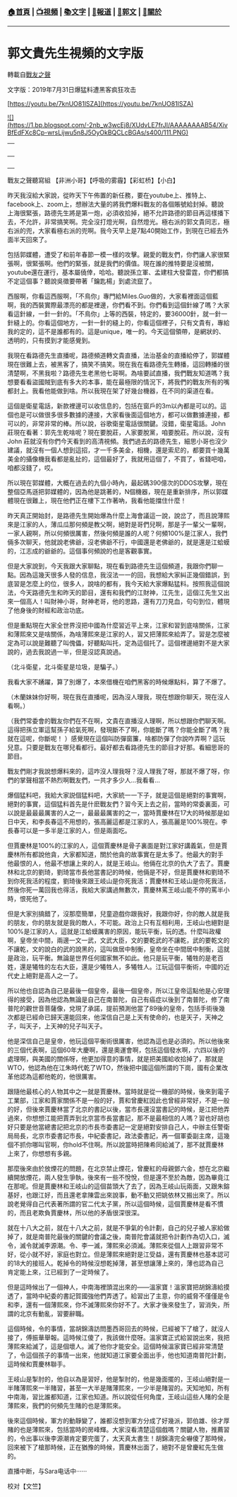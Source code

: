 ###  [:house:首頁](https://github.com/ourhimalayas/home) | [:tv:視頻](https://github.com/ourhimalayas/videos) | [:books:文字](https://github.com/ourhimalayas/txt) | [:newspaper:報道](https://github.com/ourhimalayas/news) | [:eagle:郭文](https://github.com/ourhimalayas/guomedia) | [:pray:關於](https://github.com/ourhimalayas/home/tree/master/about)
---
# 郭文貴先生視頻的文字版
轉載自[戰友之聲](http://littleantvoice.blogspot.com)

文字版：2019年7月31日爆猛料遭黑客疯狂攻击


[https://youtu.be/7knUO81lSZA](https://youtu.be/7knUO81lSZA)




[!\[\](https://1.bp.blogspot.com/-2nb_w3wcEj8/XUdvLE7frJI/AAAAAAAAB54/XivBfEdFXc8Cp-wrsLijwu5n8J5OyOkBQCLcBGAs/s400/111.PNG)](https://1.bp.blogspot.com/-2nb_w3wcEj8/XUdvLE7frJI/AAAAAAAAB54/XivBfEdFXc8Cp-wrsLijwu5n8J5OyOkBQCLcBGAs/s1600/111.PNG)


| <br> |
| --- |
| <br> | <br> |







戰友之聲聽寫組 【非洲小哥】【呼吸的雾霾】【彩虹桥】【小白】



昨天我沒給大家說，從昨天下午佈置的新任務，要在youtube上、推特上、facebook上、zoom上，想辦法大量的將我們爆料戰友的各個賬號給封掉。聽說上海很緊張，路德先生將是第一炮，必須收拾掉，絕不允許路德的節目再這樣播下去，不允許，非常搞笑啊。完全沒打燈光啊，自然燈光。極右派的郭文貴同志，極右派的兜，大家看極右派的兜啊。我今天早上是7點40開始工作，到現在已經去外面半天回來了。


包括郭媒體，遭受了和前年春節一模一樣的攻擊。親愛的戰友們，你們讓人家很緊張啊，很緊張啊。他們的緊張，就是我們的價值。現在誰的推特要是沒被關，youtube還在運行，基本屬僥倖，哈哈。聽說孫立軍、孟建柱大發雷霆，你們都搞不定這個事？聽說吳徵要帶著「鑰匙楊」到處流竄了。


西服啊，你看這西服啊，「不鳥你」專門給Miles.Guo做的，大家看裡面這個藍啊，我的西裝實際最漂亮的都是裡邊，你們看不到。你們看到這個針線了嗎？大家看這針線，一針一針的。「不鳥你」上等的西裝，特定的，要36000針，就一針一針縫上的。你看這個地方，一針一針的縫上的，你看這個裡子，只有文貴有，專給我的定的，這不是誰都有的。這是unique，唯一的。今天這個領帶，是網狀的、透明的，只有摸到才能感覺到。


我現在看路德先生直播呢，路德頻道轉文貴直播，法治基金的直播給停了，郭媒體現在很難上去，被黑客了，搞笑不搞笑。現在我在看路德先生轉播，這回轉播的很清楚啊，不黑我啦？路德先生老黑他七哥啊。為啥要試直播，我們戰友知道嗎？我想要看看盜國賊到底有多大的本事，能在最極限的情況下，將我們的戰友所有的嘴都封上。我看他能做到啥。所以我現在架了好幾台機器，在不同的渠道在看。


這個是衛星電話，新款裡邊可以收信息的，包括在窗戶的3m以內都是可以的。這個也是可以做很多很多數據的連接，大家看後面這個地方，都可以做數據連接，都可以的，非常非常的棒。所以說，谷歌衛星電話很關鍵。沒錯，衛星電話。John 莊現在看著：郭先生乾啥呢？現在要脫莊，人家要脫黨，咱要脫莊。所以說，沒有John 莊就沒有你們今天看到的高清視頻。我們過去的路德先生，細思小哥也沒少建議，就沒有一個人想到這招，才一千多美金，相機，還是索尼的，都要買十幾萬美金的攝像機我看都是亂扯的，這個最好了，我就用這個了，不買了，省錢吧咱，咱都沒錢了，哎。


所以現在郭媒體，大概在過去的九個小時內，最起碼390億次的DDOS攻擊，現在整個亞馬遜把郭媒體的，因為他是跳著的，N個機器，現在是重新排序，所以郭媒體現在很難上，現在他們正在樓下工作著吶，我看他能擋住什麼！


昨天真正開始封，是路德先生開始爆為什麼上海會議這一說，說岔了，而且說薄熙來是江家的人，薄瓜瓜那何頻是教父啊，絕對是哥們兒啊，那是子一輩父一輩啊，一家人親啊，所以何頻很厲害，然後何頻是誰的人呢？何頻100%是江家人，我們倆多次聊天，他就說老佛爺，沒老佛爺不行，中國還是老佛爺的，就是還是江蛤蟆的，江志成的爺爺的。這個事何頻說的也是客觀事實。


但是大家說到，今天我跟大家聊點，現在看到路德先生這個頻道，我跟你們聊一點。因為這幾天很多人發的信息，我沒法一一的回，我想給大家糾正幾個錯誤，到底習是怎麼上的位，很多人，說啥的都有，我今天給大家爆點猛料。按照我這個說法，今天路德先生和昨天的節目，還有和我們的江財神，江先生，這個江先生又出來一個高人！叫財神小哥，財神老哥，他的思路，還有刀刀見血，句句到位，體現了他身後的財經和政治功底。


但是重點現在大家全世界沒把中國為什麼習近平上來，江家和習到底啥關係，江家和薄熙來又是啥關係，為啥薄熙來是江家的人，習又把薄熙來給弄了。習是怎麼被定為可以說是難聽了叫傀儡，好聽點叫托，定為這個托了。這個裡邊絕對不是大家說的，過去我說過一半，但是沒認真說過。


（北斗衛星，北斗衛星是垃圾，是騙子。）


我看大家不踴躍，算了別爆了，本來借機在咱們黑客的時候爆點料，算了不爆了。


（木蘭妹妹你好啊，現在我在直播呢，因為沒人理我，現在想跟你聊天，現在沒人看啊。）


（我們常委會的戰友你們在不在啊，文貴在直播沒人理啊，所以想跟你們聊天啊。這得把孫立軍這幫孫子給氣死啊，發現斷不了啊，你能斷了嗎？你能全斷了嗎？我就在這呢，你斷呢！ ）感覺現在這個叫防彈窗簾，啥都防彈了你說咋弄啊？這玩兒意。只要是戰友在哪兒看都行。最好都去看路德先生的節目才好那。看細思哥的節目。


戰友們剛才我說想爆料來的，這咋沒人理我呀？沒人理我了呀，那就不爆了呀，你們的掌聲相當不熱烈啊戰友們，一共才多少人…我看看…


爆個猛料吧，我給大家説個猛料吧，大家統一一下子，就是這個是絕對的事實啊，絕對的事實，這個猛料首先是什麽戰友們？習今天上去之前，當時的常委裏面，可以說是最最最厲害的人之一，最最最厲害的之一，當時賈慶林在17大的時候那是如日中天，和李長春這不用想的，張高麗這都是江家的人，張高麗是100%現在。李長春可以是一多半是江家的人，但是兩面吃。


但賈慶林是100%的江家的人，這個賈慶林是骨子裏面是對江家好講義氣，但是賈慶林所有都說他貪，大家都知道，關於他貪的故事實在是太多了。他最大的對手 他最恨的人，他最不想讓上來的人，就是王岐山。他倆在北京的仇大了去了。賈慶林和北京的劉琦，劉琦當市長他當書記的時候，他倆是不好，但是賈慶林和劉琦不到你死我活的程度，劉琦後來跟王岐山是你死我活；賈慶林和王岐山是你死我活，然後你死一萬回我也得活，我給大家講過無數次，賈慶林罵王岐山能不停的罵半小時，恨死他了。


但是大家別搞錯了，沒那麼簡單，兒童遊戲你跟我好，我跟你好，你的敵人就是我的朋友，你的朋友就是我的敵人，不可能。政治上只有互相利用，王岐山也絕對是100%是江家的人，這就是江蛤蟆厲害的原因，能玩平衡，玩的透。什麼叫政權啊，皇帝坐中間，兩邊一文一武，文武大臣，文的要乾武的不讓乾，武的要乾文的不讓乾，文的說白的武的說黑的，這叫做居中制衡，皇帝坐在中間居中制衡，這就是政治，玩平衡。無論是世界任何國家無不如此。他只是玩平衡，犧牲的是老百姓，還是犧牲的左右大臣，還是少犧牲人，多犧牲人。江玩這個平衡術，中國的近代史上絕對是高人之一了。


所以他也自認為自己是最後一個皇帝，最後一個皇帝，所以江皇帝這點他是心安理得的接受，因為他認為無論是自己在南普陀，自己有癌症以後到了南普陀，修了南普陀的觀世音菩薩像，兌現了承諾，提前預測他當了89後的皇帝，包括手術後幾次都是已經命已歸天還能回來，他深信自己是上天有使命的，也是天子，天神之子，叫天子，上天神的兒子叫天子。


他是深信自己是皇帝，他玩這個平衡術很厲害，他認為這也是必須的。所以他後來的三個代表啊，這個60年大慶啊，還是奧運會啊，包括這個發水啊，六四以後的處理啊，與美國的關係呀，他更加得意的事情，就是把美國給收拾掉了，那就是WTO，他認為他在江朱時代乾了WTO，然後把中國這個所謂的下崗，國有企業改革他認為這都他乾的，他很厲害。


跟隨他最核心的人物其中之一就是賈慶林。當時就是從一機部的時候，後來到電子工業部，江家和賈家關係不是一般的好，賈和曾慶紅因此也曾經非常好，不是一般的好，但後來賈慶林當了北京的書記以後，當市長還沒當書記的時候，是江把他弄過來，你想想江能把賈弄到北京當市長當書記，那不是最相信的人嗎？習也好胡也好只要是他當總書記把北京的市長市委書記一定是絕對安排自己人，中辦主任警衛局局長，北京市委書記市長，中紀委書記，政法委書記，再一個軍委副主席，這幾個不抓你哪叫官啊，你hold不住啊。所以說當時把陳希同給滅了，那不就賈慶林上來了，你想想有多親。


那麼後來由於放煙花的問題，在北京禁止煙花，曾慶紅的母親鄧六金，想在北京繼續開放煙花，兩人發生爭執，後來有一些不悅悅，但是還不至於為敵，因為畢竟江在那呢。但是賈慶林和王岐山的這個苗頭大了去了，因為王岐山玩兩面，又跟朱鎔基好，也跟江好，而且還老拿陳雲出來說事，動不動又把姚依林又搬出來了。所以說老覺得自己代表著所謂的官二代太子黨，所以這個時候，這個賈慶林是看不慣的，而且老欺負賈慶林，所以他的矛盾很深很深。


就在十八大之前，就在十八大之前，就是不爭氣的令計劃，自己的兒子被人家給做掉了，就是南普陀最後的關鍵的會議之後，南普陀會議就把令計劃作為切入口，滅令，滅令就滅李源潮。令、李一滅，薄熙來必須滅。薄熙來從個人上跟習非常不好，從小就不好，家庭也對立。但是薄熙來絕對是江受益，還有賈慶林也基本認可的18大的接班人。乾掉令的時候沒想乾掉薄，甚至想讓薄上來的，薄也認為自己肯定能上來，江已經到了一定時候了。


但是這時候出了一個神人，中南海裡頭混出來的——溫家寶！溫家寶把胡錦濤給摸透了，當時中紀委的書記賀國強他們弄透了。給習出了主意，你的威脅不僅僅是令和李，還有一個薄熙來，你不滅薄熙來你好不了。大家才後來發生了，習消失，所謂的北京有動亂，習要辭職。


這個時候，令的事情，當胡錦濤訪問墨西哥回去的時候，已經被下了槍了，就沒人接了，傅振華舉報。這時候江傻了，我該做什麼呀。溫家寶正式給習說出來，我把薄熙來給滅了，這是個壞人。滅了他你才能安全。這個時候溫家寶已經非常清楚了，令這個孩子的事情一出來，他就知道江家要全面出手，他也知道南普陀計劃，這時候和賈慶林聯手。


王岐山是掣肘的，他自以為是習好，他是掣肘的，他是幾面擺的，王岐山絕對是一半賭薄熙來一半賭習，甚至一大半是賭薄熙來，一少半是賭習的。天知地知，所有中南海，習比誰都知道，江家也知道。所以說從任何角度，王岐山這些人賭的全是薄熙來，我們的何頻先生賭的也是薄熙來。


後來這個時候，軍方的動靜變了，誰都沒想到軍方分成了好幾派，郭伯雄、徐才厚賭的也是薄熙來，包括當時的房峰輝。大家沒看清楚這個戲嗎？關鍵人物，推薦習的，令出事以後李源潮肯定要完蛋了，太天真太書生！胡錦濤完全嚇傻了那時候，回來被下了槍那時候，正在猶豫的時候，賈慶林出面了，絕對不是曾慶紅先生做的。


直播中断，与Sara电话中······


校对【文竺】